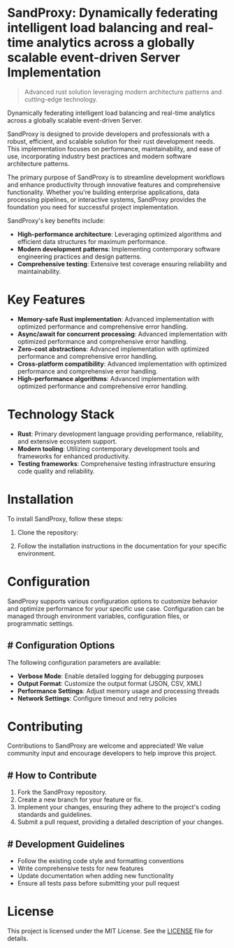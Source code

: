 <!-- fallback_SandProxy_20251019232245_45032 -->

# SandProxy: Dynamically federating intelligent load balancing and real-time analytics across a globally scalable event-driven Server Implementation
> Advanced rust solution leveraging modern architecture patterns and cutting-edge technology.

Dynamically federating intelligent load balancing and real-time analytics across a globally scalable event-driven Server.

SandProxy is designed to provide developers and professionals with a robust, efficient, and scalable solution for their rust development needs. This implementation focuses on performance, maintainability, and ease of use, incorporating industry best practices and modern software architecture patterns.

The primary purpose of SandProxy is to streamline development workflows and enhance productivity through innovative features and comprehensive functionality. Whether you're building enterprise applications, data processing pipelines, or interactive systems, SandProxy provides the foundation you need for successful project implementation.

SandProxy's key benefits include:

* **High-performance architecture**: Leveraging optimized algorithms and efficient data structures for maximum performance.
* **Modern development patterns**: Implementing contemporary software engineering practices and design patterns.
* **Comprehensive testing**: Extensive test coverage ensuring reliability and maintainability.

# Key Features

* **Memory-safe Rust implementation**: Advanced implementation with optimized performance and comprehensive error handling.
* **Async/await for concurrent processing**: Advanced implementation with optimized performance and comprehensive error handling.
* **Zero-cost abstractions**: Advanced implementation with optimized performance and comprehensive error handling.
* **Cross-platform compatibility**: Advanced implementation with optimized performance and comprehensive error handling.
* **High-performance algorithms**: Advanced implementation with optimized performance and comprehensive error handling.

# Technology Stack

* **Rust**: Primary development language providing performance, reliability, and extensive ecosystem support.
* **Modern tooling**: Utilizing contemporary development tools and frameworks for enhanced productivity.
* **Testing frameworks**: Comprehensive testing infrastructure ensuring code quality and reliability.

# Installation

To install SandProxy, follow these steps:

1. Clone the repository:


2. Follow the installation instructions in the documentation for your specific environment.

# Configuration

SandProxy supports various configuration options to customize behavior and optimize performance for your specific use case. Configuration can be managed through environment variables, configuration files, or programmatic settings.

## # Configuration Options

The following configuration parameters are available:

* **Verbose Mode**: Enable detailed logging for debugging purposes
* **Output Format**: Customize the output format (JSON, CSV, XML)
* **Performance Settings**: Adjust memory usage and processing threads
* **Network Settings**: Configure timeout and retry policies

# Contributing

Contributions to SandProxy are welcome and appreciated! We value community input and encourage developers to help improve this project.

## # How to Contribute

1. Fork the SandProxy repository.
2. Create a new branch for your feature or fix.
3. Implement your changes, ensuring they adhere to the project's coding standards and guidelines.
4. Submit a pull request, providing a detailed description of your changes.

## # Development Guidelines

* Follow the existing code style and formatting conventions
* Write comprehensive tests for new features
* Update documentation when adding new functionality
* Ensure all tests pass before submitting your pull request

# License

This project is licensed under the MIT License. See the [LICENSE](https://github.com/xxxPOUPOUxxx/SandProxy/blob/main/LICENSE) file for details.
